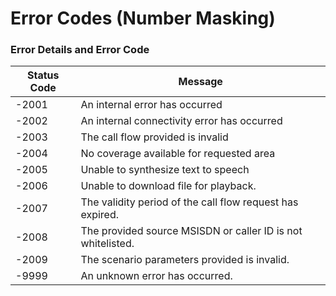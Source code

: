 # Error Codes (Number Masking)

### Error Details and Error Code


| Status Code | Message |
| --- | --- |
| -2001 | An internal error has occurred |
| -2002 | An internal connectivity error has occurred |
| -2003 | The call flow provided is invalid |
| -2004 | No coverage available for requested area |
| -2005 | Unable to synthesize text to speech |
| -2006 | Unable to download file for playback. |
| -2007 | The validity period of the call flow request has expired. |
| -2008 | The provided source MSISDN or caller ID is not whitelisted. |
| -2009 | The scenario parameters provided is invalid. |
| -9999 | An unknown error has occurred. |
